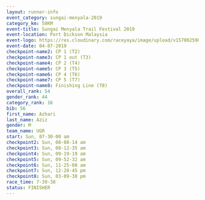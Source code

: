 ```yaml
---
layout: runner-info 
event_category: sungai-menyala-2019 
category_km: 50KM 
event-title: Sungai Menyala Trail Festival 2019 
event-location: Port Dickson Malaysia 
event-logo: https://res.cloudinary.com/raceyaya/image/upload/v1570025907/logo/smft_rwzxh1.jpg 
event-date: 04-07-2019 
checkpoint-name2: CP 1 (T2) 
checkpoint-name3: CP 1 out (T3) 
checkpoint-name4: CP 2 (T4) 
checkpoint-name5: CP 3 (T5) 
checkpoint-name6: CP 4 (T6) 
checkpoint-name7: CP 5 (T7) 
checkpoint-name8: Finishing Line (T8) 
overall_rank: 54
gender_rank: 44
category_rank: 16
bib: 56
first_name: Azhari
last_name: Aziz
gender: M
team_name: UGR
start: Sun, 07-30-00 am
checkpoint2: Sun, 08-08-14 am
checkpoint3: Sun, 08-12-35 am
checkpoint4: Sun, 09-19-19 am
checkpoint5: Sun, 09-52-32 am
checkpoint6: Sun, 11-25-08 am
checkpoint7: Sun, 12-28-45 pm
checkpoint8: Sun, 03-09-38 pm
race_time: 7-39-38
status: FINISHER
---
```

